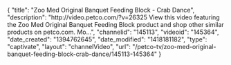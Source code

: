 {
    "title": "Zoo Med Original Banquet Feeding Block - Crab Dance",
    "description": "http:\/\/video.petco.com\/?v=26325 View this video featuring the Zoo Med Original Banquet Feeding Block product and shop other similar products on petco.com. Mo...",
    "channelid": "145113",
    "videoid": "145364",
    "date_created": "1394762645",
    "date_modified": "1418181182",
    "type": "captivate",
    "layout": "channelVideo",
    "url": "\/petco-tv\/zoo-med-original-banquet-feeding-block-crab-dance\/145113-145364"
}